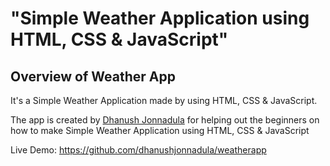 # "Simple Weather Application using HTML, CSS &amp; JavaScript"

## Overview of Weather App

It's a  Simple Weather Application made by using HTML, CSS &amp; JavaScript.

The app is created by [Dhanush Jonnadula](https://www.linkedin.com/in/jonnadula-dhanush-nag-a37b6b341/) for helping out the beginners on how to make Simple Weather Application using HTML, CSS &amp; JavaScript

Live Demo:  https://github.com/dhanushjonnadula/weatherapp




